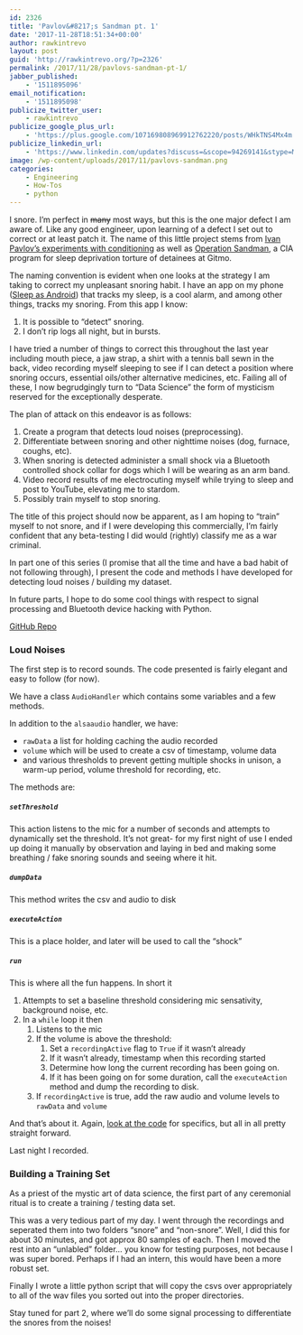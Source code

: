 ```yaml
---
id: 2326
title: 'Pavlov&#8217;s Sandman pt. 1'
date: '2017-11-28T18:51:34+00:00'
author: rawkintrevo
layout: post
guid: 'http://rawkintrevo.org/?p=2326'
permalink: /2017/11/28/pavlovs-sandman-pt-1/
jabber_published:
    - '1511895096'
email_notification:
    - '1511895098'
publicize_twitter_user:
    - rawkintrevo
publicize_google_plus_url:
    - 'https://plus.google.com/107169808969912762220/posts/WHkTNS4Mx4m'
publicize_linkedin_url:
    - 'https://www.linkedin.com/updates?discuss=&scope=94269141&stype=M&topic=6341347702256730112&type=U&a=2wZr'
image: /wp-content/uploads/2017/11/pavlovs-sandman.png
categories:
    - Engineering
    - How-Tos
    - python
---
```


I snore. I’m perfect in <del datetime="2017-11-28T10:54:22-06:00">many</del> most ways, but this is the one major defect I am aware of. Like any good engineer, upon learning of a defect I set out to correct or at least patch it. The name of this little project stems from [Ivan Pavlov’s experiments with conditioning](https://en.wikipedia.org/wiki/Ivan_Pavlov#Reflex_system_research) as well as [Operation Sandman](http://www.sfgate.com/news/article/Lawyers-think-detainee-sleep-deprived-3276920.php), a CIA program for sleep deprivation torture of detainees at Gitmo.

The naming convention is evident when one looks at the strategy I am taking to correct my unpleasant snoring habit. I have an app on my phone ([Sleep as Android](https://sleep.urbandroid.org)) that tracks my sleep, is a cool alarm, and among other things, tracks my snoring. From this app I know:

1. It is possible to “detect” snoring.
2. I don’t rip logs all night, but in bursts.

I have tried a number of things to correct this throughout the last year including mouth piece, a jaw strap, a shirt with a tennis ball sewn in the back, video recording myself sleeping to see if I can detect a position where snoring occurs, essential oils/other alternative medicines, etc. Failing all of these, I now begrudgingly turn to “Data Science” the form of mysticism reserved for the exceptionally desperate.

The plan of attack on this endeavor is as follows:

1. Create a program that detects loud noises (preprocessing).
2. Differentiate between snoring and other nighttime noises (dog, furnace, coughs, etc).
3. When snoring is detected administer a small shock via a Bluetooth controlled shock collar for dogs which I will be wearing as an arm band.
4. Video record results of me electrocuting myself while trying to sleep and post to YouTube, elevating me to stardom.
5. Possibly train myself to stop snoring.

The title of this project should now be apparent, as I am hoping to “train” myself to not snore, and if I were developing this commercially, I’m fairly confident that any beta-testing I did would (rightly) classify me as a war criminal.

In part one of this series (I promise that all the time and have a bad habit of not following through), I present the code and methods I have developed for detecting loud noises / building my dataset.

In future parts, I hope to do some cool things with respect to signal processing and Bluetooth device hacking with Python.

[GitHub Repo](https://github.com/rawkintrevo/pavlovs-sandman)

### Loud Noises

The first step is to record sounds. The code presented is fairly elegant and easy to follow (for now).

We have a class `AudioHandler` which contains some variables and a few methods.

In addition to the `alsaaudio` handler, we have:

- `rawData` a list for holding caching the audio recorded
- `volume` which will be used to create a csv of timestamp, volume data
- and various thresholds to prevent getting multiple shocks in unison, a warm-up period, volume threshold for recording, etc.

The methods are:

##### `setThreshold`

This action listens to the mic for a number of seconds and attempts to dynamically set the threshold. It’s not great- for my first night of use I ended up doing it manually by observation and laying in bed and making some breathing / fake snoring sounds and seeing where it hit.

##### `dumpData`

This method writes the csv and audio to disk

##### `executeAction`

This is a place holder, and later will be used to call the “shock”

##### `run`

This is where all the fun happens. In short it

1. Attempts to set a baseline threshold considering mic sensativity, background noise, etc.
2. In a `while` loop it then 
    1. Listens to the mic
    2. If the volume is above the threshold: 
        1. Set a `recordingActive` flag to `True` if it wasn’t already
        2. If it wasn’t already, timestamp when this recording started
        3. Determine how long the current recording has been going on.
        4. If it has been going on for some duration, call the `executeAction` method and dump the recording to disk.
    3. If `recordingActive` is true, add the raw audio and volume levels to `rawData` and `volume`

And that’s about it. Again, [look at the code](https://github.com/rawkintrevo/pavlovs-sandman/blob/master/audio.py) for specifics, but all in all pretty straight forward.

Last night I recorded.

### Building a Training Set

As a priest of the mystic art of data science, the first part of any ceremonial ritual is to create a training / testing data set.

This was a very tedious part of my day. I went through the recordings and seperated them into two folders “snore” and “non-snore”. Well, I did this for about 30 minutes, and got approx 80 samples of each. Then I moved the rest into an “unlabled” folder… you know for testing purposes, not because I was super bored. Perhaps if I had an intern, this would have been a more robust set.

Finally I wrote a little python script that will copy the csvs over appropriately to all of the wav files you sorted out into the proper directories.

Stay tuned for part 2, where we’ll do some signal processing to differentiate the snores from the noises!